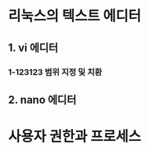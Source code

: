 <h1> 리눅스의 텍스트 에디터 </h1>

<h2>1. vi 에디터 </h2>

<h3> 1-123123 범위 지정 및 치환 </h3>





<h2>2. nano 에디터 </h2>



<h1> 사용자 권한과 프로세스 </h1>



